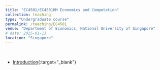 ```yaml
---
title: "EC4501/EC4501HM Economics and Computation"
collection: teaching
type: "Undergraduate course"
permalink: /teaching/EC4501
venue: "Department of Economics, National University of Singapore"
# date: 2025-01-13
location: "Singapore"
---
```



<br />

* [Introduction](/files/EC4501/intro.pdf){:target="_blank"} 
